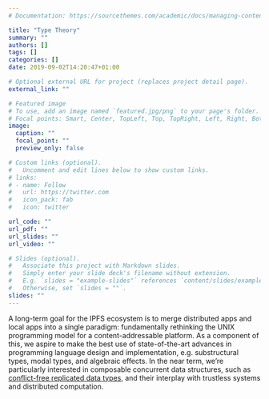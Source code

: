 ```yaml
---
# Documentation: https://sourcethemes.com/academic/docs/managing-content/

title: "Type Theory"
summary: ""
authors: []
tags: []
categories: []
date: 2019-09-02T14:20:47+01:00

# Optional external URL for project (replaces project detail page).
external_link: ""

# Featured image
# To use, add an image named `featured.jpg/png` to your page's folder.
# Focal points: Smart, Center, TopLeft, Top, TopRight, Left, Right, BottomLeft, Bottom, BottomRight.
image:
  caption: ""
  focal_point: ""
  preview_only: false

# Custom links (optional).
#   Uncomment and edit lines below to show custom links.
# links:
# - name: Follow
#   url: https://twitter.com
#   icon_pack: fab
#   icon: twitter

url_code: ""
url_pdf: ""
url_slides: ""
url_video: ""

# Slides (optional).
#   Associate this project with Markdown slides.
#   Simply enter your slide deck's filename without extension.
#   E.g. `slides = "example-slides"` references `content/slides/example-slides.md`.
#   Otherwise, set `slides = ""`.
slides: ""
---
```


A long-term goal for the IPFS ecosystem is to merge distributed apps and local apps into a single paradigm: fundamentally rethinking the UNIX programming model for a content-addressable platform. As a component of this, we aspire to make the best use of state-of-the-art advances in programming language design and implementation, e.g. substructural types, modal types, and algebraic effects. In the near term, we’re particularly interested in composable concurrent data structures, such as [conflict-free replicated data types](https://arxiv.org/abs/1805.06358), and their interplay with trustless systems and distributed computation.
